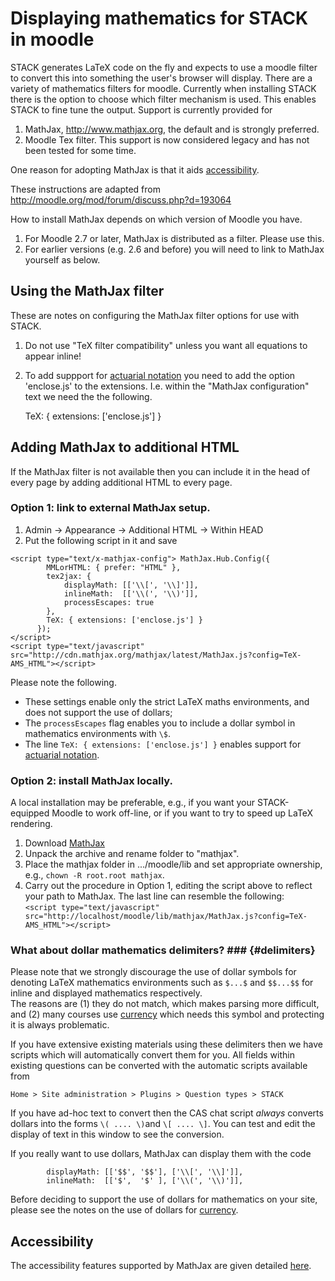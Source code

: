 # Displaying mathematics for STACK in moodle #

STACK generates LaTeX code on the fly and expects to use a moodle filter to convert this into something the user's browser will display.  There are a variety of mathematics filters for moodle.  Currently when installing STACK there is the option to choose which filter mechanism is used.   This enables STACK to fine tune the output.  Support is currently provided for

1. MathJax, <http://www.mathjax.org>, the default and is strongly preferred.
2. Moodle Tex filter.  This support is now considered legacy and has not been tested for some time.

One reason for adopting MathJax is that it aids [accessibility](../Students/Accessibility.md).

These instructions are adapted from http://moodle.org/mod/forum/discuss.php?d=193064

How to install MathJax depends on which version of Moodle you have.
1. For Moodle 2.7 or later, MathJax is distributed as a filter.  Please use this.
2. For earlier versions (e.g. 2.6 and before) you will need to link to MathJax yourself as below.


## Using the MathJax filter

These are notes on configuring the MathJax filter options for use with STACK.


1. Do not use "TeX filter compatibility" unless you want all equations to appear inline!
2. To add suppport for [actuarial notation](../Authoring/Actuarial.md) you need to add the option 'enclose.js' to the extensions.  I.e. within the "MathJax configuration" text we need the the following.   

    TeX: { extensions: ['enclose.js'] }


## Adding MathJax to additional HTML

If the MathJax filter is not available then you can include it in the head of every page by adding additional HTML to every page.

### Option 1: link to external MathJax setup. ###

1. Admin -> Appearance -> Additional HTML -> Within HEAD
2. Put the following script in it and save

`<script type="text/x-mathjax-config"> MathJax.Hub.Config({`<br>
`        MMLorHTML: { prefer: "HTML" },`<br>
`        tex2jax: {`<br>
`            displayMath: [['\\[', '\\]']],`<br>
`            inlineMath:  [['\\(', '\\)']],`<br>
`            processEscapes: true`<br>
`        },`<br>
`        TeX: { extensions: ['enclose.js'] }`<br>
`      });`<br>
`</script>`<br>
`<script type="text/javascript" src="http://cdn.mathjax.org/mathjax/latest/MathJax.js?config=TeX-AMS_HTML"></script>`

Please note the following.

* These settings enable only the strict LaTeX maths environments, and does not support the use of dollars;
* The `processEscapes` flag enables you to include a dollar symbol in mathematics environments with `\$`.
* The line `TeX: { extensions: ['enclose.js'] }` enables support for [actuarial notation](../Authoring/Actuarial.md).

### Option 2: install MathJax locally. ###

A local installation may be preferable, e.g., if you want your STACK-equipped Moodle to work off-line, or if you want to try to speed up LaTeX rendering.

1. Download [MathJax](http://www.mathjax.org/)
2. Unpack the archive and rename folder to "mathjax".
3. Place the mathjax folder in .../moodle/lib and set appropriate ownership, e.g., `chown -R root.root mathjax`.
4. Carry out the procedure in Option 1, editing the script above to reflect your path to MathJax. The last line can resemble the following:<br>
`<script type="text/javascript" src="http://localhost/moodle/lib/mathjax/MathJax.js?config=TeX-AMS_HTML"></script>`

### What about dollar mathematics delimiters? ###  {#delimiters}

Please note that we strongly discourage the use of dollar symbols for denoting LaTeX mathematics environments such as `$...$` and `$$...$$` for inline and displayed mathematics respectively.  
The reasons are (1) they do not match, which makes parsing more difficult, and (2) many courses use [currency](../Authoring/CASText.md#currency) which needs this symbol and protecting it is always problematic.

If you have extensive existing materials using these delimiters then we have scripts which will automatically convert them for you.  All fields within existing questions can be converted with the automatic scripts available from

    Home > Site administration > Plugins > Question types > STACK

If you have ad-hoc text to convert then the CAS chat script *always* converts dollars into the forms `\( .... \)`and `\[ .... \]`.  You can test and edit the display of text in this window to see the conversion. 

If you really want to use dollars, MathJax can display them with the code

`        displayMath: [['$$', '$$'], ['\\[', '\\]']],`<br>
`        inlineMath:  [['$',  '$' ], ['\\(', '\\)']],`

Before deciding to support the use of dollars for mathematics on your site, please see the notes on the use of dollars for [currency](../Authoring/CASText.md#currency).

## Accessibility ##

The accessibility features supported by MathJax are given detailed [here](http://www.mathjax.org/resources/articles-and-presentations/accessible-pages-with-mathjax/).

